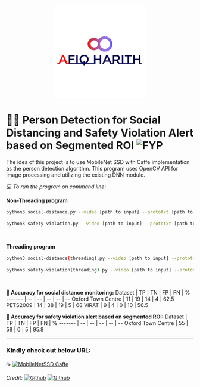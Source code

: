 <div align="center">
  <img src="images/Github.png" width="250" height="250">
</div>

# 🚶‍♂️ Person Detection for Social Distancing and Safety Violation Alert based on Segmented ROI ![FYP](https://img.shields.io/badge/Build-v1.0_pass-BRIGHTGREEN)

The idea of this project is to use MobileNet SSD with Caffe implementation as the person detection algorithm. This program uses OpenCV API for image processing and utilizing the existing DNN module.
</br>

_💻 To run the program on command line:_

**Non-Threading program**

```sh
python3 social-distance.py --video [path to input] --prototxt [path to MobileNetSSD config] --weights [path to MobileNetSSD weights]
```

```sh
python3 safety-violation.py --video [path to input] --prototxt [path to MobileNetSSD config] --weights [path to MobileNetSSD weights]
```

</br>

**Threading program**

```sh
python3 social-distance(threading).py --video [path to input] --prototxt [path to MobileNetSSD config] --weights [path to MobileNetSSD weights]
```

```sh
python3 safety-violation(threading).py --video [path to input] --prototxt [path to MobileNetSSD config] --weights [path to MobileNetSSD weights]
```

</br>

**🎯 Accuracy for social distance monitoring:**
Dataset | TP | TN | FP | FN | %
------- | -- | -- | -- | -- | --
Oxford Town Centre | 11 | 19 | 14 | 4 | 62.5
PETS2009 | 14 | 38 | 19 | 5 | 68
VIRAT | 9 | 4 | 0 | 10 | 56.5

**🎯 Accuracy for safety violation alert based on segmented ROI:**
Dataset | TP | TN | FP | FN | %
------- | -- | -- | -- | -- | --
Oxford Town Centre | 55 | 58 | 0 | 5 | 95.8

---

### Kindly check out below URL:

☕ [![MobileNetSSD Caffe](https://img.shields.io/badge/MobileNet_SSD_Caffe-Github-lightgrey)](https://github.com/chuanqi305/MobileNet-SSD)

_Credit:_ [![Github](https://img.shields.io/badge/chuanqi305-Github-lightgrey)](https://github.com/chuanqi305/) [![Github](https://img.shields.io/badge/FreeApe-Github-lightgrey)](https://github.com/FreeApe/VGG-or-MobileNet-SSD)
